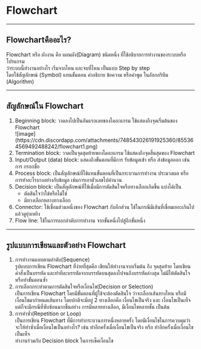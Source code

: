 # Flowchart

---

## Flowchartคืออะไร?
Flowchart หรือ ผังงาน คือ แผนผัง(Diagram) ชนิดหนึ่ง ที่ใช้อธิบายการทำงานของระบบหรือโปรแกรม <br>
ว่าระบบนี้ทำงานอย่างไร เริ่มจากไหน และจบที่ไหน เป็นแบบ Step by step <br>
โดยใช้สัญลักษณ์ (Symbol) แทนขั้นตอน คำอธิบาย ข้อความ หรือคำพูด ในอัลกอริทึม (Algorithm)

---

## สัญลักษณ์ใน Flowchart
<ol>
<li>Beginning block: วาดลงไปเป็นอันแรกเลยของไดอะแกรม ใช้แสดงถึงจุดเริ่มต้นของ Flowchart</li>
  ![image](https://cdn.discordapp.com/attachments/748543026191925360/855364569492488242/flowchart1.png)
<li>Termination block: วาดเป็นจุดสุดท้ายของไดอะแกรม ใช้แสดงถึงจุดสิ้นสุดของ Flowchart</li>
<li>Input/Output (data) block: แสดงถึงขั้นตอนที่มีการ รับข้อมูลเข้า หรือ ส่งข้อมูลออก เช่นการ กรอกชื่อ</li>
<li>Process block: เป็นสัญลักษณ์ที่ใช้แทนขั้นตอนที่เป็นกระบวนการทำงาน ประมวลผล หรือการทำอะไรบางอย่างกับข้อมูล เช่นการเอาตัวเลขไปคำนวน</li>
<li>Decision block: เป็นสัญลักษณ์ที่ใช้เมื่อมีการตัดสินใจหรือทางเลือกเกิดขึ้น แบ่งได้เป็น
<ul>
<li>ตัดสินใจว่าใช่หรือไม่ใช่</li>
<li>มีทางเลือกหลางทางเลือก</li>
</ul>
</li>
<li>Connector: ใช้เชื่อมส่วนหนึ่งของ Flowchart กับอีกส่วน ใช้ในกรณีมีเส้นที่เชื่อมเยอะเกินไป แล้วดูยุ่งเหยิง</li>
<li>Flow line: ใช้ในการบอกลำดับการทำงาน จากขั้นหนึ่งไปสู่อีกขั้นหนึ่ง</li>
</ol>

---

## รูปแบบการเขียนและตัวอย่าง Flowchart
<ol>
<li>การทำงานแบบตามลำดับ(Sequence)</li>
  รูปแบบการเขียน Flowchart ที่ง่ายที่สุดคือ เขียนให้ทำงานจากเริ่มต้น ถึง จุดสุดท้าย โดยเขียนคำสั่งเป็นบรรทัด และทำทีละบรรทัดจากบรรทัดบนสุดลงไปจนถึงบรรทัดล่างสุด ไม่มีให้ตัดสินใจหรือทำขั้นตอนซ้ำ
<li>การเลือกกระทำตามการตัดสินใจหรือเงื่อนไข(Decision or Selection)</li>
   เป็นการเขียน Flowchart โดยมีขั้นตอนที่ผู้ใช้จะต้องตัดสินใจ ว่าจะเลือกเส้นทางไหน หรือมีเงื่อนไขมากำหนดเส้นทาง โดยปกติจะมีอยู่ 2 ทางเลือกคือ เงื่อนไขเป็นจริง และ เงื่อนไขเป็นเท็จ <br>
  แต่ก็จะมีกรณีที่ซับซ้อนมากขึ้นอย่าง การมีหลายทางเลือก, มีเงื่อนไขหลายชั้น เป็นต้น
<li>การทำซ้ำ(Repetition or Loop)</li>
  เป็นการเขียน Flowchart ที่มีการทำกระบวนการหนึ่งหลายครั้ง โดยมีเงื่อนไขในการควบคุมว่าจะให้ทำซ้ำเมื่อเงื่อนไขเป็นอย่างไร? เช่น ทำอีกครั้งเมื่อเงื่อนไขเป็นจริง หรือ ทำอีกครั้งเมื่อเงื่อนไขเป็นเท็จ <br> 
  ทำงานร่วมกับ Decision block ในการเช็คเงื่อนไข
</ol>
